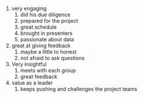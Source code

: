 1. very engaging
   1. did his due diligence
   2. prepared for the project
   3. great schedule
   4. brought in presenters
   5. passionate about data
2. great at giving feedback
    1. maybe a little to honest
    2. not afraid to ask questions
3. Very insightful
   1. meets with each group
   2. great feedback
4. value as a leader
   1. keeps pushing and challenges the project teams
